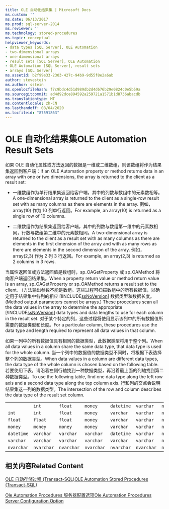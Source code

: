 ```yaml
---
title: OLE 自动化结果集 | Microsoft Docs
ms.custom: ''
ms.date: 06/13/2017
ms.prod: sql-server-2014
ms.reviewer: ''
ms.technology: stored-procedures
ms.topic: conceptual
helpviewer_keywords:
- data types [SQL Server], OLE Automation
- two-dimensional arrays
- one-dimensional arrays
- result sets [SQL Server], OLE Automation
- OLE Automation [SQL Server], result sets
- arrays [SQL Server]
ms.assetid: b2f99e33-2303-427c-94b9-9d55f8e2a6ab
author: stevestein
ms.author: sstein
ms.openlocfilehash: f7c9bdc4d51d989db2d4d676b29e0824c0e5b59a
ms.sourcegitcommit: ad4d92dce894592a259721a1571b1d8736abacdb
ms.translationtype: MT
ms.contentlocale: zh-CN
ms.lasthandoff: 08/04/2020
ms.locfileid: "87591863"
---
```

# <a name="ole-automation-result-sets"></a><span data-ttu-id="8bc9a-102">OLE 自动化结果集</span><span class="sxs-lookup"><span data-stu-id="8bc9a-102">OLE Automation Result Sets</span></span>
  <span data-ttu-id="8bc9a-103">如果 OLE 自动化属性或方法返回的数据是一维或二维数组，则该数组将作为结果集返回到客户端：</span><span class="sxs-lookup"><span data-stu-id="8bc9a-103">If an OLE Automation property or method returns data in an array with one or two dimensions, the array is returned to the client as a result set:</span></span>  
  
-   <span data-ttu-id="8bc9a-104">一维数组作为单行结果集返回给客户端，其中的列数与数组中的元素数相等。</span><span class="sxs-lookup"><span data-stu-id="8bc9a-104">A one-dimensional array is returned to the client as a single-row result set with as many columns as there are elements in the array.</span></span> <span data-ttu-id="8bc9a-105">例如，array(10) 作为 10 列单行返回。</span><span class="sxs-lookup"><span data-stu-id="8bc9a-105">For example, an array(10) is returned as a single row of 10 columns.</span></span>  
  
-   <span data-ttu-id="8bc9a-106">二维数组作为结果集返回给客户端，其中的列数与数组第一维中的元素数相同，行数与数组第二维中的元素数相同。</span><span class="sxs-lookup"><span data-stu-id="8bc9a-106">A two-dimensional array is returned to the client as a result set with as many columns as there are elements in the first dimension of the array and with as many rows as there are elements in the second dimension of the array.</span></span> <span data-ttu-id="8bc9a-107">例如，array(2,3) 作为 2 列 3 行返回。</span><span class="sxs-lookup"><span data-stu-id="8bc9a-107">For example, an array(2,3) is returned as 2 columns in 3 rows.</span></span>  
  
 <span data-ttu-id="8bc9a-108">当属性返回值或方法返回值是数组时，sp_OAGetProperty 或 sp_OAMethod 将向客户端返回结果集。</span><span class="sxs-lookup"><span data-stu-id="8bc9a-108">When a property return value or method return value is an array, sp_OAGetProperty or sp_OAMethod returns a result set to the client.</span></span> <span data-ttu-id="8bc9a-109">（方法输出参数不能是数组。这些过程可扫描数组中的所有数据值，以确定用于结果集中各列的相应 [!INCLUDE[ssNoVersion](../../includes/ssnoversion-md.md)] 数据类型和数据长度。</span><span class="sxs-lookup"><span data-stu-id="8bc9a-109">(Method output parameters cannot be arrays.) These procedures scan all the data values in the array to determine the appropriate [!INCLUDE[ssNoVersion](../../includes/ssnoversion-md.md)] data types and data lengths to use for each column in the result set.</span></span> <span data-ttu-id="8bc9a-110">对于某个特定的列，这些过程将使用显示该列中的所有数据值所需要的数据类型和长度。</span><span class="sxs-lookup"><span data-stu-id="8bc9a-110">For a particular column, these procedures use the data type and length required to represent all data values in that column.</span></span>  
  
 <span data-ttu-id="8bc9a-111">如果一列中的所有数据值具有相同的数据类型，此数据类型将用于整个列。</span><span class="sxs-lookup"><span data-stu-id="8bc9a-111">When all data values in a column share the same data type, that data type is used for the whole column.</span></span> <span data-ttu-id="8bc9a-112">当一个列中的数据值的数据类型不同时，将根据下表选择整个列的数据类型。</span><span class="sxs-lookup"><span data-stu-id="8bc9a-112">When data values in a column are different data types, the data type of the whole column is chosen based on the following table.</span></span> <span data-ttu-id="8bc9a-113">若要使用下表，请沿着左侧行轴找到一种数据类型，再沿着最上面的列轴找到第二种数据类型。</span><span class="sxs-lookup"><span data-stu-id="8bc9a-113">To use the following table, find one data type along the left row axis and a second data type along the top column axis.</span></span> <span data-ttu-id="8bc9a-114">行和列的交点会说明结果集这一列的数据类型。</span><span class="sxs-lookup"><span data-stu-id="8bc9a-114">The intersection of the row and column describes the data type of the result set column.</span></span>  
  
||||||||  
|-|-|-|-|-|-|-|  
||`int`|`float`|`money`|`datetime`|`varchar`|`nvarchar`|  
|`int`|`int`|`float`|`money`|`varchar`|`varchar`|`nvarchar`|  
|`float`|`float`|`float`|`money`|`varchar`|`varchar`|`nvarchar`|  
|`money`|`money`|`money`|`money`|`varchar`|`varchar`|`nvarchar`|  
|`datetime`|`varchar`|`varchar`|`varchar`|`datetime`|`varchar`|`nvarchar`|  
|`varchar`|`varchar`|`varchar`|`varchar`|`varchar`|`varchar`|`nvarchar`|  
|`nvarchar`|`nvarchar`|`nvarchar`|`nvarchar`|`nvarchar`|`nvarchar`|`nvarchar`|  
  
## <a name="related-content"></a><span data-ttu-id="8bc9a-115">相关内容</span><span class="sxs-lookup"><span data-stu-id="8bc9a-115">Related Content</span></span>  
 [<span data-ttu-id="8bc9a-116">OLE 自动存储过程 (Transact-SQL)</span><span class="sxs-lookup"><span data-stu-id="8bc9a-116">OLE Automation Stored Procedures &#40;Transact-SQL&#41;</span></span>](/sql/relational-databases/system-stored-procedures/ole-automation-stored-procedures-transact-sql)  
  
 [<span data-ttu-id="8bc9a-117">Ole Automation Procedures 服务器配置选项</span><span class="sxs-lookup"><span data-stu-id="8bc9a-117">Ole Automation Procedures Server Configuration Option</span></span>](../../database-engine/configure-windows/ole-automation-procedures-server-configuration-option.md)  
  
  
